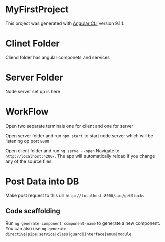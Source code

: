 # MyFirstProject

This project was generated with [Angular CLI](https://github.com/angular/angular-cli) version 9.1.1.

# Clinet Folder

Cliend folder has angular componets and services 

# Server Folder

Node server set up is here

# WorkFlow

Open two separate terminals one for client and one for server

Open server folder and run `npm start` to start node server which will be listening op port `8000`

Open client folder and run `ng serve --open` Navigate to `http://localhost:4200/`. The app will automatically reload if you change any of the source files.


# Post Data into DB


Make post request to this url `http://localhost:8000/api/getStocks`


## Code scaffolding

Run `ng generate component component-name` to generate a new component. You can also use `ng generate directive|pipe|service|class|guard|interface|enum|module`.



